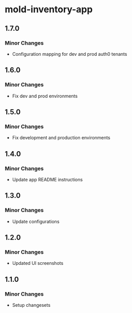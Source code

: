 # mold-inventory-app

## 1.7.0

### Minor Changes

- Configuration mapping for dev and prod auth0 tenants

## 1.6.0

### Minor Changes

- Fix dev and prod environments

## 1.5.0

### Minor Changes

- Fix development and production environments

## 1.4.0

### Minor Changes

- Update app README instructions

## 1.3.0

### Minor Changes

- Update configurations

## 1.2.0

### Minor Changes

- Updated UI screenshots

## 1.1.0

### Minor Changes

- Setup changesets
